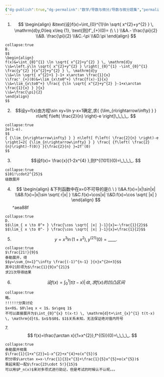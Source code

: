 ```yaml
---
{"dg-publish":true,"dg-permalink":"数学/导数与微分/导数与微分题集","permalink":"/数学/导数与微分/导数与微分题集/","dgHomeLink":true,"dgPassFrontmatter":false}
---
```



1. $$
\begin{align}
&\text{设}f(x)=\int_{0}^{1}\ln \sqrt{ x^{2}+y^{2} }  \, \mathrm{d}y,0\leq x\leq {1}, \text{则}f'_{+}(0)= (\ \ )
\\&A.- \frac{\pi}{2}
\\&B. \frac{\pi}{2}
\\&C.-\pi
\\&D.\pi
\end{align}
$$

```ad-ans
collapse:true
B.
$$
\begin{align}
f(x)&=\int_{0}^{1} \ln \sqrt{ x^{2}+y^{2} } \, \mathrm{d}y
\\&=\left.y\ln \sqrt{ x^{2}+y^{2} } \right|_{0}^{1} -\int_{0}^{1} \frac{y^{2} }{x^{2}+y^{2} } \, \mathrm{d}y
\\&=\ln \sqrt{ x^{2}+1 }-1+ x\arctan \frac{1}{x}
\\frac'_{+}(0)&=\lim_{x\to0^+} \frac{f(x)-1}{x}
\\&=\lim_{x\to0^+} \frac{ {\ln \sqrt{ x^{2}+y^{2} }-1+x\arctan \frac{1}{x} } }{x}
\\&=\frac{\pi}{2}
\end{align}
$$
```

2. $$设y=f(x)由方程\sin xy+\ln y-x=1确定,求{ {\lim_{n\rightarrow\infty} } } n\left[ f\left( \frac{2}{n} \right)-e \right]\_\_\_\_.
$$

```ad-ans
collapse:true
2e(1-e).
$$
{ {\lim_{n\rightarrow\infty} } } n\left[ f\left( \frac{2}{n} \right)-e \right]=2{ {\lim_{n\rightarrow\infty} } } \frac{ {f\left( \frac{2}{n}\right)-f(0)} }{\frac{2}{n} }=2f'(0)
$$
```

3. $$设f(x)= \frac{x}{1-2x^{4} },则f^{(101)}(0)=\_\_\_\_.
$$
```ad-ans
collapse:true
$101!\cdot2^{25}$
级数展开
```

4. $$
\begin{align}
&下列函数中在x=0不可导的是(\ \ )
\\&A.f(x)=|x|\sin|x| 
\\&B.f(x)=|x|\sin \sqrt{ r|x| }
\\&C.f(x)=\cos|x|
\\&D.f(x)=\cos \sqrt{ |x| }
\end{align}
$$ ^aea88f
```ad-ans
collapse:true
D.
$$\lim_{ x \to 0^+ } \frac{\cos \sqrt{ |x| }-1}{x}=-\frac{1}{2}$$
$$\lim_{ x \to 0^- } \frac{\cos \sqrt{ |x| }-1}{x}=\frac{1}{2}$$
```

5. $$y=x^{3}\ln(1+x^{2}),y^{(21)}(0)=\_\_\_\_.
$$
```ad-ans
collapse:true
$\frac{21!}{9}$
泰勒展开，得
$$y=\sum_{n=1}^\infty \frac{(-1)^{n-1} }{n}x^{2n+3}$$
其中21阶项为$\frac{1}{9}x^{21}$
求21次导得结果
```

6. $$设f(x)=\int_{0}^{1} |t(t-x)| \, \mathrm{d}t,求f(x)的凹凸区间$$

```ad-ans
collapse:true
略。
!!!!!!分类讨论
$x<0$，$0\leq x < 1$，$x\geq 1$
不可以直接展开为$\int_{0}^{x} t(x-t) \, \mathrm{d}t+\int_{x}^{1} t(t-x) \, \mathrm{d}t$，$x$与$0$，$1$关系未知，无法保证绝对值内符号
```


7.$$
f(x)=\frac{\arctan x}{1+x^{2}},f^{(5)}(0)=\_\_\_\_.
$$
```ad-ans
collapse:true
泰勒展开相乘
$\frac{1}{1+x^{2}}=1-x^{2}+x^{4}+o(x^{5})$
积分得$\arctan x=x-\frac{1}{3}x^{3}+\frac{1}{5}x^{5}+o(x^{5})$
乘起来配一配$\frac{23\cdot 5!}{15}$
可以用$P_n(x)$来对多项式进行助记，但是考试的时候认不认呢。。。
```



